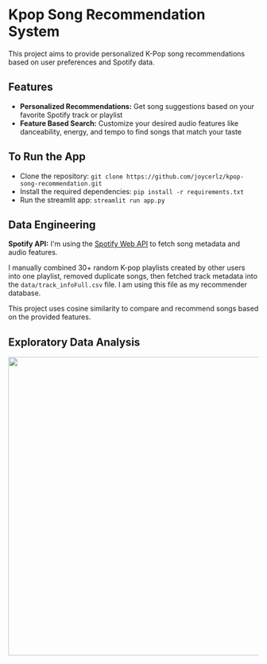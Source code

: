 # Kpop Song Recommendation System
This project aims to provide personalized K-Pop song recommendations based on user preferences and Spotify data.

## Features
- **Personalized Recommendations:** Get song suggestions based on your favorite Spotify track or playlist
- **Feature Based Search:** Customize your desired audio features like danceability, energy, and tempo to find songs that match your taste

## To Run the App
- Clone the repository: ```git clone https://github.com/joycerlz/kpop-song-recommendation.git```
- Install the required dependencies: ```pip install -r requirements.txt```
- Run the streamlit app: ```streamlit run app.py```

## Data Engineering
**Spotify API:** I'm using the [Spotify Web API](https://developer.spotify.com/documentation/web-api) to fetch song metadata and audio features.

I manually combined 30+ random K-pop playlists created by other users into one playlist, removed duplicate songs, then fetched track metadata into the ```data/track_infoFull.csv``` file. I am using this file as my recommender database.

This project uses cosine similarity to compare and recommend songs based on the provided features.

## Exploratory Data Analysis
<img src="https://github.com/joycerlz/kpop-song-recommendation/assets/81258562/edbf77b2-bcbf-426c-b4d1-e86b8b79e518" width="750" height="600">
